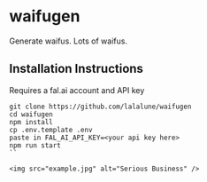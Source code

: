 # waifugen
Generate waifus. Lots of waifus.

## Installation Instructions

Requires a fal.ai account and API key

```
git clone https://github.com/lalalune/waifugen
cd waifugen
npm install
cp .env.template .env
paste in FAL_AI_API_KEY=<your api key here>
npm run start
``

<img src="example.jpg" alt="Serious Business" />